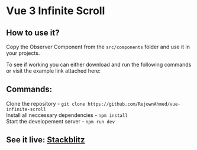 # Vue 3 Infinite Scroll

## How to use it?

Copy the Observer Component from the ```src/components``` folder and use it in your projects. 

To see if working you can either download and run the following commands or visit the example link attached here:

## Commands: 
 Clone the repository - ``` git clone https://github.com/RejownAhmed/vue-infinite-scroll ``` <br>
Install all neccessary dependencies - ``` npm install ``` <br> 
Start the developement server - ``` npm run dev ``` 

## See it live: [Stackblitz](https://stackblitz.com/edit/vue3-infinite-scrolling)
